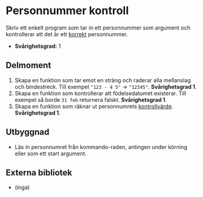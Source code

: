 # Personnummer kontroll

Skriv ett enkelt program som tar in ett personnummer som argument och kontrollerar att det är ett [korrekt](http://sv.wikipedia.org/wiki/Luhn-algoritmen) personnummer.

- **Svårighetsgrad:** 1

## Delmoment

1. Skapa en funktion som tar emot en sträng och raderar alla mellanslag och bindestreck. Till exempel `"123 - 4 5"` -> `"12345"`. **Svårighetsgrad 1**.
2. Skapa en funktion som kontrollerar att födelsedatumet existerar. Till exempel så borde `31 feb` returnera falskt. **Svårighetsgrad 1**.
3. Skapa en funktion som räknar ut personnumrets [kontrollvärde](
http://sv.wikipedia.org/wiki/Luhn-algoritmen). **Svårighetsgrad 1**.

## Utbyggnad
* Läs in personnumret från kommando-raden, antingen under körning eller som ett start argument.

## Externa bibliotek
* (inga)